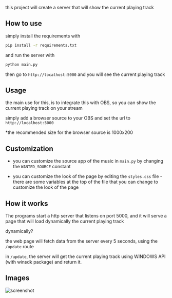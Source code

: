 this project will create a server that will show the current playing track

## How to use

simply install the requirements with

```bash
pip install -r requirements.txt
```

and run the server with

```bash
python main.py
```

then go to `http://localhost:5000` and you will see the current playing track

## Usage

the main use for this, is to integrate this with OBS, so you can show the current playing track on your stream

simply add a browser source to your OBS and set the url to `http://localhost:5000`

*the recommended size for the browser source is 1000x200

## Customization

* you can customize the source app of the music in `main.py` by changing the `WANTED_SOURCE` constant

* you can customize the look of the page by editing the `styles.css` file - 
there are some variables at the top of the file that you can change to customize the look of the page

## How it works

The programs start a http server that listens on port 5000, and it will serve a page that will load dynamically the
current playing track

dynamically?

the web page will fetch data from the server every 5 seconds, using the `/update` route

in `/update`, the server will get the current playing track using WINDOWS API (with winsdk package) and return it.

## Images

![screenshot](https://i.imgur.com/mOo0s1w.png)